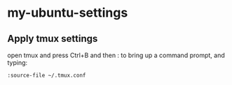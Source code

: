 # my-ubuntu-settings

## Apply tmux settings

open tmux and press Ctrl+B and then : to bring up a command prompt, and typing:

```sh
:source-file ~/.tmux.conf
```
